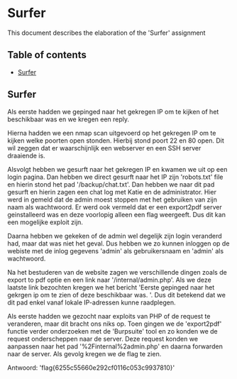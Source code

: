 # Surfer

This document describes the elaboration of the 'Surfer' assignment

## Table of contents

-   [Surfer](#surfer)


## Surfer

Als eerste hadden we gepinged naar het gekregen IP om te kijken of het beschikbaar was en we kregen een reply.

Hierna hadden we een nmap scan uitgevoerd op het gekregen IP om te kijken welke poorten open stonden. Hierbij stond poort 22 en 80 open. Dit wil zeggen dat er waarschijnlijk een webserver en een SSH server draaiende is.

Alsvolgt hebben we gesurft naar het gekregen IP en kwamen we uit op een login pagina. Dan hebben we direct gesurft naar het IP zijn 'robots.txt' file en hierin stond het pad '/backup/chat.txt'. Dan hebben we naar dit pad gesurft en hierin zagen een chat log met Katie en de administrator. Hier werd in gemeld dat de admin moest stoppen met het gebruiken van zijn naam als wachtwoord. Er werd ook vermeld dat er een export2pdf server geinstalleerd was en deze voorlopig alleen een flag weergeeft. Dus dit kan een mogelijke exploit zijn.

Daarna hebben we gekeken of de admin wel degelijk zijn login veranderd had, maar dat was niet het geval. Dus hebben we zo kunnen inloggen op de webiste met de inlog gegevens 'admin' als gebruikersnaam en  'admin' als wachtwoord.

Na het bestuderen van de website zagen we verschillende dingen zoals de export to pdf optie en een link naar '/internal/admin.php'. Als we deze laatste link bezochten kregen we het bericht 'Eerste gepinged naar het gekrgen ip om te zien of deze beschikbaar was. '. Dus dit betekend dat we dit pad enkel vanaf lokale IP-adressen kunne raadplegen.

Als eerste hadden we gezocht naar exploits van PHP of de request te veranderen, maar dit bracht ons niks op. Toen gingen we de 'export2pdf' functie verder onderzoeken met de 'Burpsuite' tool en zo konden we de request onderscheppen naar de server. Deze request konden we aanpassen naar het pad '%2Finternal%2admin.php' en daarna forwarden naar de server. Als gevolg kregen we de flag te zien.

Antwoord: 'flag{6255c55660e292cf0116c053c9937810}'
